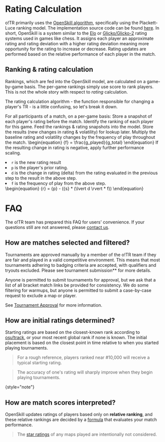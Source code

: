 # Rating Calculation

o!TR primarily uses the [OpenSkill algorithm](https://jmlr.csail.mit.edu/papers/volume12/weng11a/weng11a.pdf), specifically using the Plackett-Luce ranking model. The implementation source code can be found [here](https://crates.io/crates/openskill/0.0.1). In short, OpenSkill is a system similar to the [Elo](https://en.wikipedia.org/wiki/Elo_rating_system) or [Glicko/Glicko-2](https://en.wikipedia.org/wiki/Glicko_rating_system) rating systems used in games like chess. It assigns each player an approximate rating and rating deviation with a higher rating deviation meaning more opportunity for the rating to increase or decrease. Rating updates are performed based on the relative performance of each player in the match.

## Ranking & rating calculation

Rankings, which are fed into the OpenSkill model, are calculated on a game-by-game basis. The per-game rankings simply use score to rank players. This is not the whole story with respect to *rating* calculation.

The rating calculation algorithm - the function responsible for changing a player's TR - is a little confusing, so let's break it down.

For all participants of a match, on a per-game basis:
<procedure>
<step>
Store a snapshot of each player's rating before the match.
</step>
<step>
Identify the ranking of each player for this game.
</step>
<step>
Feed the rankings & rating snapshots into the model.
</step>
<step>
Store the results (new changes in rating & volatility) for lookup later.
</step>
<step>
Multiply the baseline rating and volatility changes by the frequency of play throughout the match.
<tip>
<code-block lang="tex">
    \begin{equation}
    {f} = \frac{g\_played}{g\_total}
    \end{equation}
</code-block>
</tip>
</step>
<step>
If the resulting change in rating is negative, apply further performance scaling.
<tip>
<list>
<li><code>r</code> is the new rating result</li>
<li><code>p</code> is the player's prior rating.</li>
<li><code>d</code> is the change in rating (delta) from the rating evaluated in the previous step to the result in the above step.</li>
<li><code>f</code> is the frequency of play from the above step.</li>
</list>
<code-block lang="tex">
    \begin{equation}
    {r} = {p} - ({s} * (\lvert d \rvert * f))
    \end{equation}
</code-block>
</tip>
</step>
</procedure>

# FAQ

The o!TR team has prepared this FAQ for users' convenience. If your questions still are not answered, please [contact us](Contact.md).

## How are matches selected and filtered?

Tournaments are approved manually by a member of the o!TR team if they are fair and played in a valid competitive environment. This means that most tournaments adhering to badging criteria are accepted, with qualifiers and tryouts excluded. Please see tournament submission** for more details.

Anyone is permitted to submit tournaments for approval, but we ask that a list of all bracket match links be provided for consistency. We do some filtering for warmups, but anyone is permitted to submit a case-by-case request to exclude a map or player.

See [Tournament Approval](Tournament-Approval.md) for more information.

## How are initial ratings determined?

Starting ratings are based on the closest-known rank according to [osu!track](https://github.com/Ameobea/osutrack-api), or your most recent global rank if none is known. The initial placement is based on the closest point in time relative to when you started playing tournaments.

> For a rough reference, players ranked near #10,000 will receive a typical starting rating.

> The accuracy of one's rating will sharply improve when they begin playing tournaments.
>
{style="note"}

## How are match scores interpreted?

OpenSkill updates ratings of players based only on **relative ranking**, and these relative rankings are decided by a [formula](Rating-Calculation.md#ranking-rating-calculation) that evaluates your match performance.

> The [star ratings](https://osu.ppy.sh/wiki/en/Beatmap/Star_rating) of any maps played are intentionally not considered.
